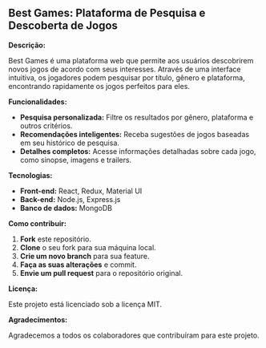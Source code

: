 ## Best Games: Plataforma de Pesquisa e Descoberta de Jogos

**Descrição:**

Best Games é uma plataforma web que permite aos usuários descobrirem novos jogos de acordo com seus interesses. Através de uma interface intuitiva, os jogadores podem pesquisar por título, gênero e plataforma, encontrando rapidamente os jogos perfeitos para eles.

**Funcionalidades:**

* **Pesquisa personalizada:** Filtre os resultados por gênero, plataforma e outros critérios.
* **Recomendações inteligentes:** Receba sugestões de jogos baseadas em seu histórico de pesquisa.
* **Detalhes completos:** Acesse informações detalhadas sobre cada jogo, como sinopse, imagens e trailers.

**Tecnologias:**

* **Front-end:** React, Redux, Material UI
* **Back-end:** Node.js, Express.js
* **Banco de dados:** MongoDB

**Como contribuir:**

1. **Fork** este repositório.
2. **Clone** o seu fork para sua máquina local.
3. **Crie um novo branch** para sua feature.
4. **Faça as suas alterações** e commit.
5. **Envie um pull request** para o repositório original.

**Licença:**

Este projeto está licenciado sob a licença MIT.

**Agradecimentos:**

Agradecemos a todos os colaboradores que contribuíram para este projeto.
